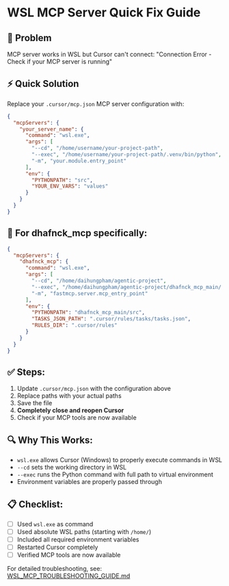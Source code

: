 # WSL MCP Server Quick Fix Guide

## 🚨 Problem
MCP server works in WSL but Cursor can't connect: "Connection Error - Check if your MCP server is running"

## ⚡ Quick Solution

Replace your `.cursor/mcp.json` MCP server configuration with:

```json
{
  "mcpServers": {
    "your_server_name": {
      "command": "wsl.exe",
      "args": [
        "--cd", "/home/username/your-project-path",
        "--exec", "/home/username/your-project-path/.venv/bin/python",
        "-m", "your.module.entry_point"
      ],
      "env": {
        "PYTHONPATH": "src",
        "YOUR_ENV_VARS": "values"
      }
    }
  }
}
```

## 🔧 For dhafnck_mcp specifically:

```json
{
  "mcpServers": {
    "dhafnck_mcp": {
      "command": "wsl.exe",
      "args": [
        "--cd", "/home/daihungpham/agentic-project",
        "--exec", "/home/daihungpham/agentic-project/dhafnck_mcp_main/.venv/bin/python",
        "-m", "fastmcp.server.mcp_entry_point"
      ],
      "env": {
        "PYTHONPATH": "dhafnck_mcp_main/src",
        "TASKS_JSON_PATH": ".cursor/rules/tasks/tasks.json",
        "RULES_DIR": ".cursor/rules"
      }
    }
  }
}
```

## ✅ Steps:
1. Update `.cursor/mcp.json` with the configuration above
2. Replace paths with your actual paths
3. Save the file
4. **Completely close and reopen Cursor**
5. Check if your MCP tools are now available

## 🔍 Why This Works:
- `wsl.exe` allows Cursor (Windows) to properly execute commands in WSL
- `--cd` sets the working directory in WSL
- `--exec` runs the Python command with full path to virtual environment
- Environment variables are properly passed through

## 📋 Checklist:
- [ ] Used `wsl.exe` as command
- [ ] Used absolute WSL paths (starting with `/home/`)
- [ ] Included all required environment variables
- [ ] Restarted Cursor completely
- [ ] Verified MCP tools are now available

For detailed troubleshooting, see: [WSL_MCP_TROUBLESHOOTING_GUIDE.md](./WSL_MCP_TROUBLESHOOTING_GUIDE.md) 